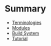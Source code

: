 # Summary

- [Terminologies](./terminologies.md)
- [Modules](./modules.md)
- [Build System](./build_system.md)
- [Tutorial](./tutorial.md)
